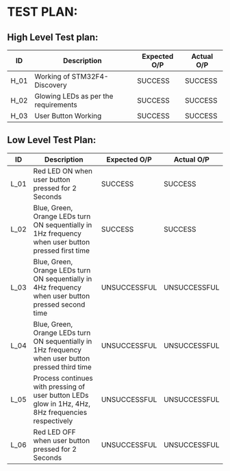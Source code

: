 # TEST PLAN:
## High Level Test plan:
| ID    | Description                             | Expected O/P | Actual O/P |
|-------|-----------------------------------------| ------------ | ---------- |
| H_01  |Working of STM32F4-Discovery             |SUCCESS       |SUCCESS     |   
| H_02  |Glowing LEDs as per the requirements     |SUCCESS       |SUCCESS     |
| H_03  |User Button Working                      |SUCCESS       |SUCCESS     |   


## Low Level Test Plan:
| ID    | Description                                | Expected O/P | Actual O/P | 
|-------|--------------------------------------------| ------------ | -----------| 
| L_01  |Red LED ON when user button pressed for 2 Seconds                                                     | SUCCESS      | SUCCESS      | 
| L_02  |Blue, Green, Orange LEDs turn ON sequentially in 1Hz frequency when user button pressed first time    | SUCCESS      | SUCCESS      |
| L_03  |Blue, Green, Orange LEDs turn ON sequentially in 4Hz frequency when user button pressed second time   | UNSUCCESSFUL | UNSUCCESSFUL |
| L_04  |Blue, Green, Orange LEDs turn ON sequentially in 1Hz frequency when user button pressed third time    | UNSUCCESSFUL | UNSUCCESSFUL |
| L_05  |Process continues with pressing of user button LEDs glow in 1Hz, 4Hz, 8Hz frequencies respectively    | UNSUCCESSFUL | UNSUCCESSFUL |
| L_06  |Red LED OFF when user button pressed for 2 Seconds                                                    | UNSUCCESSFUL | UNSUCCESSFUL |
